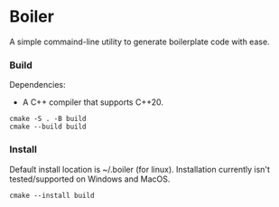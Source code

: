 # Boiler
A simple commaind-line utility to generate boilerplate code with ease.

### Build
Dependencies:
- A C++ compiler that supports C++20.
```
cmake -S . -B build
cmake --build build
```

### Install
Default install location is ~/.boiler (for linux). Installation currently isn't tested/supported on Windows and MacOS.
```
cmake --install build
```
